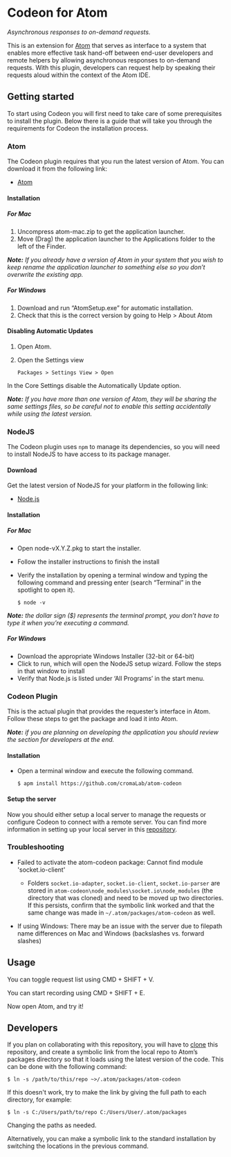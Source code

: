 # Codeon for Atom

*Asynchronous responses to on-demand requests.*

This is an extension for [Atom](atom.io) that serves as interface to a system that
enables more effective task hand-off between end-user developers and
remote helpers by allowing asynchronous responses to on-demand requests.
With this plugin, developers can request help by speaking their requests
aloud within the context of the Atom IDE.

## Getting started

To start using Codeon you will first need to take care of some
prerequisites to install the plugin. Below there is a guide that
will take you through the requirements for Codeon the installation
process.

### Atom

The Codeon plugin requires that you run the latest version of Atom. You can
download it from the following link:

-   [Atom](https://atom.io/)


#### Installation

##### For Mac

1.  Uncompress atom-mac.zip to get the application launcher.
2.  Move (Drag) the application launcher to the Applications folder to
    the left of the Finder.

***Note:*** *If you already have a version of Atom in your system that
you wish to keep rename the application launcher to something else so you
don’t overwrite the existing app.*

##### For Windows

1.  Download and run “AtomSetup.exe” for automatic installation.
1.  Check that this is the correct version by going to Help > About Atom

#### Disabling Automatic Updates

1.  Open Atom.

2.  Open the Settings view

        Packages > Settings View > Open

In the Core Settings disable the Automatically Update option.

***Note:*** *If you have more than one version of Atom, they will be
sharing the same settings files, so be careful not to enable this
setting accidentally while using the latest version.*

### NodeJS

The Codeon plugin uses `npm` to manage its
dependencies, so you will need to install NodeJS to have access to its
package manager.

#### Download

Get the latest version of NodeJS for your platform in the following
link:

-   [Node.js](https://nodejs.org/en/download/)

#### Installation

##### For Mac

-   Open node-vX.Y.Z.pkg to start the installer.
-   Follow the installer instructions to finish the install
-   Verify the installation by opening a terminal window and typing the
    following command and pressing enter (search “Terminal” in the
    spotlight to open it).

        $ node -v

***Note:*** *the dollar sign ($) represents
the terminal prompt, you don’t have to type it when you’re executing a
command.*

##### For Windows

-   Download the appropriate Windows Installer (32-bit or 64-bit)
-   Click to run, which will open the NodeJS setup wizard. Follow the
    steps in that window to install
-   Verify that Node.js is listed under ‘All Programs’ in the
    start menu.

### Codeon Plugin

This is the actual plugin that provides the requester’s interface in
Atom. Follow these steps to get the package and load it into Atom.

***Note:*** *if you are planning on developing the application you
should review the section for developers at the end.*

#### Installation

-   Open a terminal window and execute the following command.

        $ apm install https://github.com/cromaLab/atom-codeon

#### Setup the server

Now you should either setup a local server to manage the requests or
configure Codeon to connect with a remote server. You can find more
information in setting up your local server in this
[repository](https://github.com/cromaLab/codeon-server).

### Troubleshooting

-   Failed to activate the atom-codeon package: Cannot
    find module 'socket.io-client'

    -   Folders `socket.io-adapter`, `socket.io-client`, `socket.io-parser` are
        stored in `atom-codeon\node_modules\socket.io\node_modules` (the
        directory that was cloned) and need to be moved up two directories. If
        this persists, confirm that the symbolic link worked and that the same
        change was made in `~/.atom/packages/atom-codeon` as well.

-   If using Windows: There may be an issue with the server due to
    filepath name differences on Mac and Windows (backslashes vs.
    forward slashes)

## Usage

You can toggle request list using CMD + SHIFT + V.

You can start recording using CMD + SHIFT + E.

Now open Atom, and try it!

## Developers

If you plan on collaborating with this repository, you will have to
[clone](https://help.github.com/articles/cloning-a-repository/)
this repository, and create a symbolic link from the local repo to
Atom’s packages directory so that it loads using the latest version
of the code. This can be done with the following command:

    $ ln -s /path/to/this/repo ~>/.atom/packages/atom-codeon

If this doesn't work, try to make the link by giving the full path to
each directory, for example:

    $ ln -s C:/Users/path/to/repo C:/Users/User/.atom/packages

Changing the paths as needed.

Alternatively, you can make a symbolic link to the standard installation
by switching the locations in the previous command.
